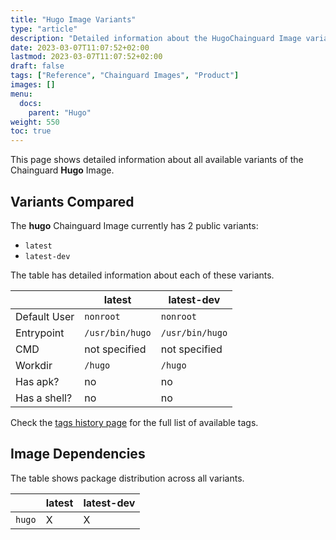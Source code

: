 ```yaml
---
title: "Hugo Image Variants"
type: "article"
description: "Detailed information about the HugoChainguard Image variants"
date: 2023-03-07T11:07:52+02:00
lastmod: 2023-03-07T11:07:52+02:00
draft: false
tags: ["Reference", "Chainguard Images", "Product"]
images: []
menu:
  docs:
    parent: "Hugo"
weight: 550
toc: true
---
```


This page shows detailed information about all available variants of the Chainguard **Hugo** Image.

## Variants Compared
The **hugo** Chainguard Image currently has 2 public variants: 

- `latest`
- `latest-dev`

The table has detailed information about each of these variants.

|              | latest          | latest-dev      |
|--------------|-----------------|-----------------|
| Default User | `nonroot`       | `nonroot`       |
| Entrypoint   | `/usr/bin/hugo` | `/usr/bin/hugo` |
| CMD          | not specified   | not specified   |
| Workdir      | `/hugo`         | `/hugo`         |
| Has apk?     | no              | no              |
| Has a shell? | no              | no              |

Check the [tags history page](/chainguard/chainguard-images/reference/hugo/tags_history/) for the full list of available tags.
## Image Dependencies
The table shows package distribution across all variants.

|        | latest | latest-dev |
|--------|--------|------------|
| `hugo` | X      | X          |
